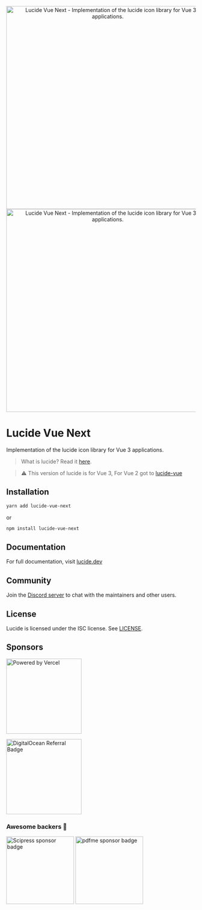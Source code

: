<p align="center">
  <a href="https://github.com/lucide-icons/lucide#gh-light-mode-only">
    <img src="https://lucide.dev/package-logos/lucide-vue.svg#gh-light-mode-only" alt="Lucide Vue Next - Implementation of the lucide icon library for Vue 3 applications." width="540">
  </a>
  <a href="https://github.com/lucide-icons/lucide#gh-dark-mode-only">
    <img src="https://lucide.dev/package-logos/dark/lucide-vue.svg#gh-dark-mode-only" alt="Lucide Vue Next - Implementation of the lucide icon library for Vue 3 applications." width="540">
  </a>
</p>

# Lucide Vue Next

Implementation of the lucide icon library for Vue 3 applications.

> What is lucide? Read it [here](https://github.com/lucide-icons/lucide#what-is-lucide).

> :warning: This version of lucide is for Vue 3, For Vue 2 got to [lucide-vue](https://github.com/lucide-icons/lucide/tree/main/packages/lucide-vue#lucide-vue)

## Installation

```sh
yarn add lucide-vue-next
```

or

```sh
npm install lucide-vue-next
```

## Documentation

For full documentation, visit [lucide.dev](https://lucide.dev/guide/packages/lucide-vue-next)

## Community

Join the [Discord server](https://discord.gg/EH6nSts) to chat with the maintainers and other users.

## License

Lucide is licensed under the ISC license. See [LICENSE](https://lucide.dev/license).

## Sponsors

<a href="https://vercel.com?utm_source=lucide&utm_campaign=oss">
  <img src="https://lucide.dev/vercel.svg" alt="Powered by Vercel" width="200" />
</a>

<a href="https://www.digitalocean.com/?refcode=b0877a2caebd&utm_campaign=Referral_Invite&utm_medium=Referral_Program&utm_source=badge"><img src="https://lucide.dev/digitalocean.svg" width="200" alt="DigitalOcean Referral Badge" /></a>

### Awesome backers 🍺

<a href="https://www.scipress.io?utm_source=lucide"><img src="https://lucide.dev/sponsors/scipress.svg" width="180" alt="Scipress sponsor badge" /></a>
<a href="https://github.com/pdfme/pdfme"><img src="https://lucide.dev/sponsors/sponsors/pdfme.svg" width="180" alt="pdfme sponsor badge" /></a>
